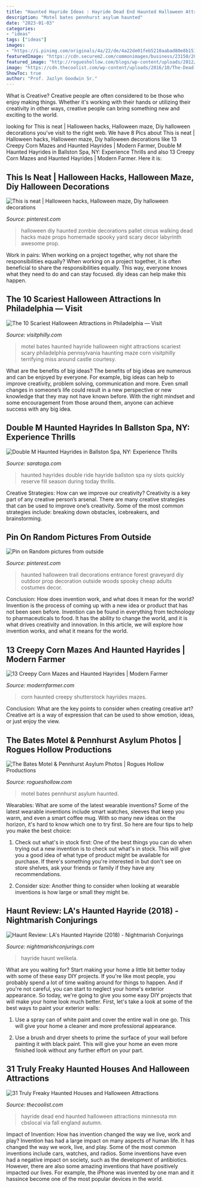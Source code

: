 ```yaml
---
title: "Haunted Hayride Ideas : Hayride Dead End Haunted Halloween Attractions Minnesota Mn Cbslocal Via Fall England Autumn"
description: "Motel bates pennhurst asylum haunted"
date: "2023-01-03"
categories:
- "ideas"
tags: ["ideas"]
images:
- "https://i.pinimg.com/originals/4a/22/de/4a22de01feb5210aabad80e8b15150c7.jpg"
featuredImage: "https://cdn.securem2.com/commonimages/business/23150/2019/8/about-image-1-display3.jpg"
featured_image: "http://rogueshollow.com/blogs/wp-content/uploads/2012/10/SittingRoom2.jpg"
image: "https://cdn.thecoolist.com/wp-content/uploads/2016/10/The-Dead-End-Hayride-haunted-house-960x540.png"
ShowToc: true
author: "Prof. Jazlyn Goodwin Sr."
---
```



What is Creative?
Creative people are often considered to be those who enjoy making things. Whether it's working with their hands or utilizing their creativity in other ways, creative people can bring something new and exciting to the world.

	

		
looking for This is neat | Halloween hacks, Halloween maze, Diy halloween decorations you've visit to the right web. We have 8 Pics about This is neat | Halloween hacks, Halloween maze, Diy halloween decorations like 13 Creepy Corn Mazes and Haunted Hayrides | Modern Farmer, Double M Haunted Hayrides in Ballston Spa, NY: Experience Thrills and also 13 Creepy Corn Mazes and Haunted Hayrides | Modern Farmer. Here it is:
		
    
## This Is Neat | Halloween Hacks, Halloween Maze, Diy Halloween Decorations

<img loading=lazy src="https://i.pinimg.com/originals/4a/22/de/4a22de01feb5210aabad80e8b15150c7.jpg" onerror="this.onerror=null;this.src='https://tse4.mm.bing.net/th?id=OIP.Z5bpCKJfpl-RB1X3g--zCgHaJ4&amp;pid=15.1';" alt="This is neat | Halloween hacks, Halloween maze, Diy halloween decorations">

_Source: pinterest.com_

>halloween diy haunted zombie decorations pallet circus walking dead hacks maze props homemade spooky yard scary decor labyrinth awesome prop. 

	

Work in pairs: When working on a project together, why not share the responsibilities equally?
When working on a project together, it is often beneficial to share the responsibilities equally. This way, everyone knows what they need to do and can stay focused. diy ideas can help make this happen.

    
## The 10 Scariest Halloween Attractions In Philadelphia — Visit

<img loading=lazy src="http://photos.visitphilly.com/crtsy-the-bates-motel-castle-dragon-900VP.jpg" onerror="this.onerror=null;this.src='https://tse3.mm.bing.net/th?id=OIP.8IptvUxrZiQ6Um_S7l10cwHaE8&amp;pid=15.1';" alt="The 10 Scariest Halloween Attractions in Philadelphia — Visit">

_Source: visitphilly.com_

>motel bates haunted hayride halloween night attractions scariest scary philadelphia pennsylvania haunting maze corn visitphilly terrifying miss around castle courtesy. 

	

What are the benefits of big ideas?
The benefits of big ideas are numerous and can be enjoyed by everyone. For example, big ideas can help to improve creativity, problem solving, communication and more. Even small changes in someone’s life could result in a new perspective or new knowledge that they may not have known before. With the right mindset and some encouragement from those around them, anyone can achieve success with any big idea.

    
## Double M Haunted Hayrides In Ballston Spa, NY: Experience Thrills

<img loading=lazy src="https://cdn.securem2.com/commonimages/business/23150/2019/8/about-image-1-display3.jpg" onerror="this.onerror=null;this.src='https://tse4.mm.bing.net/th?id=OIP.YIAZ8lGiSCch6s0rxY5cQQHaDF&amp;pid=15.1';" alt="Double M Haunted Hayrides in Ballston Spa, NY: Experience Thrills">

_Source: saratoga.com_

>haunted hayrides double ride hayride ballston spa ny slots quickly reserve fill season during today thrills. 

	

Creative Strategies: How can we improve our creativity?
Creativity is a key part of any creative person’s arsenal. There are many creative strategies that can be used to improve one’s creativity. Some of the most common strategies include: breaking down obstacles, icebreakers, and brainstorming.

    
## Pin On Random Pictures From Outside

<img loading=lazy src="https://i.pinimg.com/originals/59/c3/39/59c339ac65f5bdd3b0a9ad89524d85ad.jpg" onerror="this.onerror=null;this.src='https://tse2.mm.bing.net/th?id=OIP.Ik39zzO_TpjBfPZ31dh6oAHaJ6&amp;pid=15.1';" alt="Pin on Random pictures from outside">

_Source: pinterest.com_

>haunted halloween trail decorations entrance forest graveyard diy outdoor prop decoration outside woods spooky cheap adults costumes decor. 

	

Conclusion: How does invention work, and what does it mean for the world?
Invention is the process of coming up with a new idea or product that has not been seen before. Invention can be found in everything from technology to pharmaceuticals to food. It has the ability to change the world, and it is what drives creativity and innovation. In this article, we will explore how invention works, and what it means for the world.

    
## 13 Creepy Corn Mazes And Haunted Hayrides | Modern Farmer

<img loading=lazy src="https://modernfarmer.com/wp-content/uploads/2015/10/rsz_shutterstock_156226406-1200x667.jpg" onerror="this.onerror=null;this.src='https://tse1.mm.bing.net/th?id=OIP.PLfusAIkUdQfNrXfmsOu2QHaEH&amp;pid=15.1';" alt="13 Creepy Corn Mazes and Haunted Hayrides | Modern Farmer">

_Source: modernfarmer.com_

>corn haunted creepy shutterstock hayrides mazes. 

	

Conclusion: What are the key points to consider when creating creative art?
Creative art is a way of expression that can be used to show emotion, ideas, or just enjoy the view.

    
## The Bates Motel &amp; Pennhurst Asylum Photos | Rogues Hollow Productions

<img loading=lazy src="http://rogueshollow.com/blogs/wp-content/uploads/2012/10/SittingRoom2.jpg" onerror="this.onerror=null;this.src='https://tse2.mm.bing.net/th?id=OIP.UzyMbnqSxE-Apw0uvOQ2OQHaE8&amp;pid=15.1';" alt="The Bates Motel &amp; Pennhurst Asylum Photos | Rogues Hollow Productions">

_Source: rogueshollow.com_

>motel bates pennhurst asylum haunted. 

	

Wearables: What are some of the latest wearable inventions?
Some of the latest wearable inventions include smart watches, sleeves that keep you warm, and even a smart coffee mug. With so many new ideas on the horizon, it's hard to know which one to try first. So here are four tips to help you make the best choice:
1. Check out what's in stock first: One of the best things you can do when trying out a new invention is to check out what's in stock. This will give you a good idea of what type of product might be available for purchase. If there's something you're interested in but don't see on store shelves, ask your friends or family if they have any recommendations.

2. Consider size: Another thing to consider when looking at wearable inventions is how large or small they might be.

    
## Haunt Review: LA&#039;s Haunted Hayride (2018) - Nightmarish Conjurings

<img loading=lazy src="https://i0.wp.com/www.nightmarishconjurings.com/wp-content/uploads/2019/01/sMxH556w.jpg?resize=640%2C419" onerror="this.onerror=null;this.src='https://tse3.mm.bing.net/th?id=OIP.SvRzEKYp3SyWxfgkfhpp4QHaE2&amp;pid=15.1';" alt="Haunt Review: LA&#039;s Haunted Hayride (2018) - Nightmarish Conjurings">

_Source: nightmarishconjurings.com_

>hayride haunt welikela. 

	

What are you waiting for? Start making your home a little bit better today with some of these easy DIY projects.
If you're like most people, you probably spend a lot of time waiting around for things to happen. And if you're not careful, you can start to neglect your home's exterior appearance. So today, we're going to give you some easy DIY projects that will make your home look much better. First, let's take a look at some of the best ways to paint your exterior walls: 
1. Use a spray can of white paint and cover the entire wall in one go. This will give your home a cleaner and more professional appearance.

2. Use a brush and dryer sheets to prime the surface of your wall before painting it with black paint. This will give your home an even more finished look without any further effort on your part. 


    
## 31 Truly Freaky Haunted Houses And Halloween Attractions

<img loading=lazy src="https://cdn.thecoolist.com/wp-content/uploads/2016/10/The-Dead-End-Hayride-haunted-house-960x540.png" onerror="this.onerror=null;this.src='https://tse2.mm.bing.net/th?id=OIP.ajHRuDsOM7r7uZyAE_ib2QHaEK&amp;pid=15.1';" alt="31 Truly Freaky Haunted Houses and Halloween Attractions">

_Source: thecoolist.com_

>hayride dead end haunted halloween attractions minnesota mn cbslocal via fall england autumn. 

	

Impact of Invention: How has invention changed the way we live, work and play?
Invention has had a large impact on many aspects of human life. It has changed the way we work, live, and play. Some of the most common inventions include cars, watches, and radios. Some inventions have even had a negative impact on society, such as the development of antibiotics. However, there are also some amazing inventions that have positively impacted our lives. For example, the iPhone was invented by one man and it hassince become one of the most popular devices in the world.

